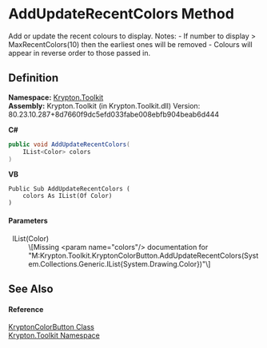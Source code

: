 # AddUpdateRecentColors Method


Add or update the recent colours to display. Notes: - If number to display &gt; MaxRecentColors(10) then the earliest ones will be removed - Colours will appear in reverse order to those passed in.



## Definition
**Namespace:** <a href="79d2eac2-21f4-54ff-7552-b20c33c30600.md">Krypton.Toolkit</a>  
**Assembly:** Krypton.Toolkit (in Krypton.Toolkit.dll) Version: 80.23.10.287+8d7660f9dc5efd033fabe008ebfb904beab6d444

**C#**
``` C#
public void AddUpdateRecentColors(
	IList<Color> colors
)
```
**VB**
``` VB
Public Sub AddUpdateRecentColors ( 
	colors As IList(Of Color)
)
```



#### Parameters
<dl><dt>  IList(Color)</dt><dd>\[Missing &lt;param name="colors"/&gt; documentation for "M:Krypton.Toolkit.KryptonColorButton.AddUpdateRecentColors(System.Collections.Generic.IList{System.Drawing.Color})"\]</dd></dl>

## See Also


#### Reference
<a href="bd844049-9775-3e58-cfa6-b4936491133f.md">KryptonColorButton Class</a>  
<a href="79d2eac2-21f4-54ff-7552-b20c33c30600.md">Krypton.Toolkit Namespace</a>  
